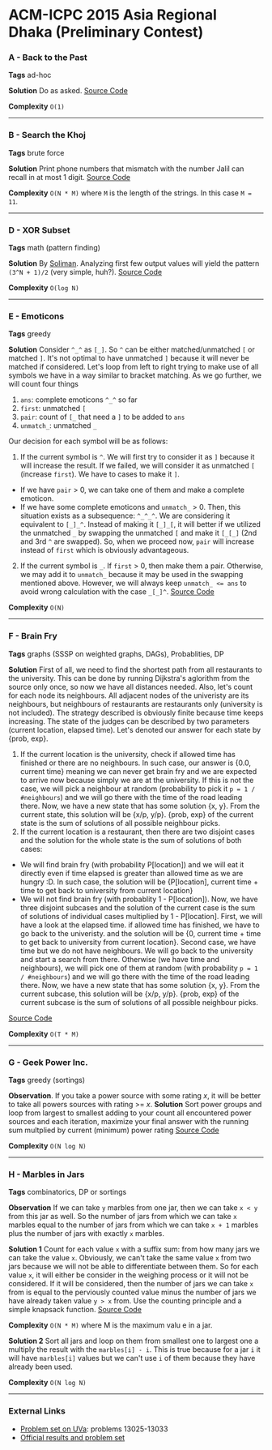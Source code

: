 # ACM-ICPC 2015 Asia Regional Dhaka (Preliminary Contest)

### A - Back to the Past
**Tags** ad-hoc

**Solution** Do as asked. [Source Code](https://github.com/AhmadElsagheer/UVa-Solutions/blob/master/regionals/dhaka2015_preliminary/BackToThePast.java)

**Complexity** `O(1)`

---
### B - Search the Khoj
**Tags** brute force

**Solution** Print phone numbers that mismatch with the number Jalil can recall in at most 1 digit.
[Source Code](https://github.com/AhmadElsagheer/UVa-Solutions/blob/master/regionals/dhaka2015_preliminary/SearchTheKhoj.java)

**Complexity** `O(N * M)` where `M` is the length of the strings. In this case `M = 11`.

---
### D - XOR Subset
**Tags** math (pattern finding)

**Solution** By [Soliman](http://codeforces.com/profile/AhmedSoliman). Analyzing first few output values will yield the pattern `(3^N + 1)/2` (very simple, huh?). [Source Code](https://github.com/AhmadElsagheer/UVa-Solutions/blob/master/regionals/dhaka2015_preliminary/XORSubset.java)


**Complexity** `O(log N)`

---
### E - Emoticons
**Tags** greedy

**Solution** Consider `^_^` as `[_]`. So `^` can be either matched/unmatched `[` or matched `]`. It's not optimal to have unmatched `]` because it will never be matched if considered. Let's loop from left to right trying to make use of all symbols we have in a way similar to bracket matching. As we go further, we will count four things

1. `ans`: complete emoticons `^_^` so far
2. `first`: unmatched `[`
3. `pair`: count of `[_` that need a `]` to be added to `ans`
4. `unmatch_`: unmatched `_` 

Our decision for each symbol will be as follows:

1. If the current symbol is `^`. We will first try to consider it as `]` because it will increase the result. If we failed, we will consider it as unmatched `[` (increase `first`). We have to cases to make it `]`.
  - If we have `pair` > 0, we can take one of them and make a complete emoticon. 
  - If we have some complete emoticons and `unmatch_` > 0. Then, this situation exists as a subsequence: `^_^_^`. We are considering it equivalent to `[_]_^`. Instead of making it `[_]_[`, it will better if we utilized the unmatched `_` by swapping the unmatched `[` and make it `[_[_]` (2nd and 3rd `^` are swapped). So, when we proceed now, `pair` will increase instead of `first` which is obviously advantageous.
2. If the current symbol is `_`. If `first` > 0, then make them a pair. Otherwise, we may add it to `unmatch_` because it may be used in the swapping mentioned above. However, we will always keep `unmatch_ <= ans` to avoid wrong calculation with the case `_[_]^`.
[Source Code](https://github.com/AhmadElsagheer/UVa-Solutions/blob/master/regionals/dhaka2015_preliminary/Emoticons.java)

**Complexity** `O(N)`

---
### F - Brain Fry
**Tags** graphs (SSSP on weighted graphs, DAGs), Probablities, DP

**Solution** First of all, we need to find the shortest path from all restaurants to the university. This can be done by running Dijkstra's aglorithm from the source only once, so now we have all distances needed. Also, let's count for each node its neighbours. All adjacent nodes of the univeristy are its neighbours, but neighbours of restaurants are restaurants only (university is not included). The strategy described is obviously finite because time keeps increasing. The state of the judges can be described by two parameters (current location, elapsed time). Let's denoted our answer for each state by {prob, exp}.

1. If the current location is the university, check if allowed time has finished or there are no neighbours. In such case, our answer is {0.0, current time} meaning we can never get brain fry and we are expected to arrive now because simply we are at the university. If this is not the case, we will pick a neighbour at random (probability to pick it `p = 1 / #neighbours`) and we will go there with the time of the road leading there. Now, we have a new state that has some solution {x, y}. From the current state, this solution will be {x/p, y/p}. {prob, exp} of the current state is the sum of solutions of all possible neighbour picks.
2. If the current location is a restaurant, then there are two disjoint cases and the solution for the whole state is the sum of solutions of both cases:
  - We will find brain fry (with probability P[location]) and we will eat it directly even if time elapsed is greater than allowed time as we are hungry :D. In such case, the solution will be {P[location], current time + time to get back to university from current location}
  - We will not find brain fry (with probablity 1 - P[location]). Now, we have three disjoint subcases and the solution of the current case is the sum of solutions of individual cases multiplied by 1 - P[location]. First, we will have a look at the elapsed time. if allowed time has finished, we have to go back to the univeristy. and the solution will be {0, current time + time to get back to university from current location}. Second case, we have time but we do not have neighbours. We will go back to the university and start a search from there. Otherwise (we have time and neighbours), we will pick one of them at random (with probability `p = 1 / #neighbours`) and we will go there with the time of the road leading there. Now, we have a new state that has some solution {x, y}. From the current subcase, this solution will be {x/p, y/p}. {prob, exp} of the current subcase is the sum of solutions of all possible neighbour picks.

[Source Code](https://github.com/AhmadElsagheer/UVa-Solutions/blob/master/regionals/dhaka2015_preliminary/BrainFry.java)

**Complexity** `O(T * M)`

---
### G - Geek Power Inc.
**Tags** greedy (sortings)

**Observation**. If you take a power source with some rating _x_, it will be better to take all powers sources with rating >= _x_.
**Solution** Sort power groups and loop from largest to smallest adding to your count all encountered power sources and each iteration, maximize your final answer with the running sum multplied by current (minimum) power rating
[Source Code](https://github.com/AhmadElsagheer/UVa-Solutions/blob/master/regionals/dhaka2015_preliminary/GeekPowerInc.java)


**Complexity** `O(N log N)`

---
### H - Marbles in Jars
**Tags** combinatorics, DP or sortings

**Observation** If we can take `y` marbles from one jar, then we can take `x < y` from this jar as well. So the number of jars from which we can take `x` marbles equal to the number of jars from which we can take `x + 1` marbles plus the number of jars with exactly `x` marbles.

**Solution 1** Count for each value `x` with a suffix sum: from how many jars we can take the value `x`. Obviously, we can't take the same value `x` from two jars because we will not be able to differentiate between them. So for each value `x`, it will either be consider in the weighing process or it will not be considered. If it will be considered, then the number of jars we can take `x` from is equal to the perviously counted value minus the number of jars we have already taken value `y > x` from. Use the counting principle and a simple knapsack function.
[Source Code](https://github.com/AhmadElsagheer/UVa-Solutions/blob/master/regionals/dhaka2015_preliminary/MarblesInJars.java)

**Complexity** `O(N * M)` where M is the maximum valu e in a jar.

**Solution 2** Sort all jars and loop on them from smallest one to largest one a multiply the result with the `marbles[i] - i`. This is true because for a jar `i` it will have `marbles[i]` values but we can't use `i` of them because they have already been used.

**Complexity** `O(N log N)`

---
### External Links
- [Problem set on UVa](https://uva.onlinejudge.org/index.php?option=com_onlinejudge&Itemid=8&category=866): problems 13025-13033
- [Official results and problem set](https://icpc.baylor.edu/regionals/finder/dhaka-preliminary-2015)
